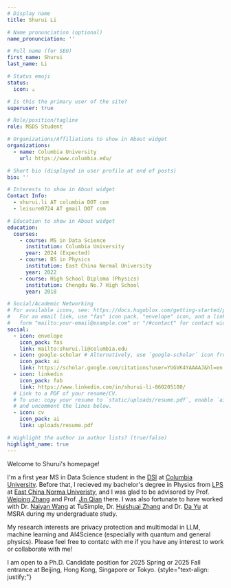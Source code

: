 ```yaml
---
# Display name
title: Shurui Li

# Name pronunciation (optional)
name_pronunciation: ''

# Full name (for SEO)
first_name: Shurui
last_name: Li

# Status emoji
status:
  icon: ☕️

# Is this the primary user of the site?
superuser: true

# Role/position/tagline
role: MSDS Student

# Organizations/Affiliations to show in About widget
organizations:
  - name: Columbia University
    url: https://www.columbia.edu/

# Short bio (displayed in user profile at end of posts)
bio: ''

# Interests to show in About widget
Contact Info:
  - shurui.li AT columbia DOT com
  - leisure0724 AT gmail DOT com

# Education to show in About widget
education:
  courses:
    - course: MS in Data Science
      institution: Columbia University
      year: 2024 (Expected)
    - course: BS in Physics
      institution: East China Normal University
      year: 2022
    - course: High School Diploma (Physics)
      institution: Chengdu No.7 High School
      year: 2018

# Social/Academic Networking
# For available icons, see: https://docs.hugoblox.com/getting-started/page-builder/#icons
#   For an email link, use "fas" icon pack, "envelope" icon, and a link in the
#   form "mailto:your-email@example.com" or "/#contact" for contact widget.
social:
  - icon: envelope
    icon_pack: fas
    link: mailto:shurui.li@columbia.edu
  - icon: google-scholar # Alternatively, use `google-scholar` icon from `ai` icon pack
    icon_pack: ai
    link: https://scholar.google.com/citations?user=YUGVK4YAAAAJ&hl=en
  - icon: linkedin
    icon_pack: fab
    link: https://www.linkedin.com/in/shurui-li-860205180/
  # Link to a PDF of your resume/CV.
  # To use: copy your resume to `static/uploads/resume.pdf`, enable `ai` icons in `params.yaml`,
  # and uncomment the lines below.
  - icon: cv
    icon_pack: ai
    link: uploads/resume.pdf

# Highlight the author in author lists? (true/false)
highlight_name: true
---
```


Welcome to Shurui's homepage!

I'm a first year MS in Data Science student in the [DSI](https://datascience.columbia.edu/) at [Columbia University](https://www.columbia.edu/). Before that, I recieved my bachelor's degree in Physics from [LPS](http://www.lps.ecnu.edu.cn/) at [East China Norma Univeristy](https://www.ecnu.edu.cn/), and I was glad to be advisored by Prof. [Weiping Zhang](https://www.physics.sjtu.edu.cn/jsml/zhangweiping.html) and Prof. [Jin Qian](https://faculty.ecnu.edu.cn/_s41/qj2/main.psp) there. I was also fortunate to have worked with Dr. [Naiyan Wang](https://winsty.net/) at TuSimple, Dr. [Huishuai Zhang](https://www.microsoft.com/en-us/research/people/huzhang/) and Dr. [Da Yu](https://dayu11.github.io/) at MSRA during my undergraduate study. 

My research interests are privacy protection and multimodal in LLM, machine learning and AI4Science (especially with quantum and general physics). Please feel free to contatc with me if you have any interest to work or collaborate with me!

I am open to a Ph.D. Candidate position for 2025 Spring or 2025 Fall entrance at Beijing, Hong Kong, Singapore or Tokyo. 
{style="text-align: justify;"}
